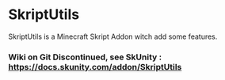 # SkriptUtils

SkriptUtils is a Minecraft Skript Addon witch add some features.

### Wiki on Git Discontinued, see SkUnity : https://docs.skunity.com/addon/SkriptUtils